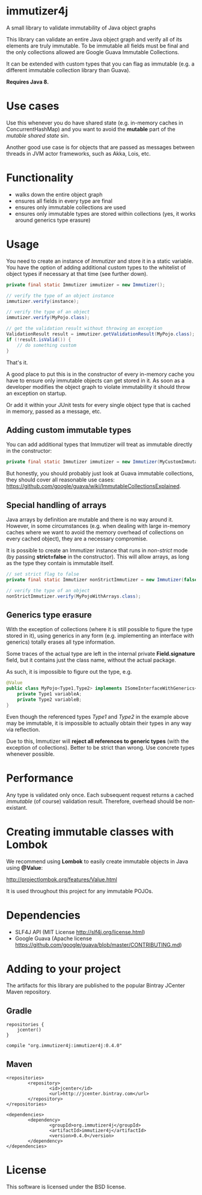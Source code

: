 # immutizer4j

A small library to validate immutability of Java object graphs

This library can validate an entire Java object graph and verify all of its elements are truly immutable.
To be immutable all fields must be final and the only collections allowed are Google Guava Immutable Collections.

It can be extended with custom types that you can flag as immutable (e.g. a different immutable collection
library than Guava).

**Requires Java 8.**

# Use cases

Use this whenever you do have shared state (e.g. in-memory caches in ConcurrentHashMap) and you want to avoid
the **mutable** part of the *mutable shared state* sin.

Another good use case is for objects that are passed as messages between threads in JVM actor frameworks, such as Akka, Lois, etc.

# Functionality

* walks down the entire object graph
* ensures all fields in every type are final
* ensures only immutable collections are used
* ensures only immutable types are stored within collections (yes, it works around generics type erasure)

# Usage

You need to create an instance of *Immutizer* and store it in a static variable. You have the option of adding
additional custom types to the whitelist of object types if necessary at that time (see further down).

```java
private final static Immutizer immutizer = new Immutizer();

// verify the type of an object instance
immutizer.verify(instance);

// verify the type of an object
immutizer.verify(MyPojo.class);

// get the validation result without throwing an exception
ValidationResult result = immutizer.getValidationResult(MyPojo.class);
if (!result.isValid()) {
    // do something custom
}
```

That's it. 

A good place to put this is in the constructor of every in-memory cache you have to ensure only immutable objects
can get stored in it. As soon as a developer modifies the object graph to violate immutability it should throw an
exception on startup.

Or add it within your JUnit tests for every single object type that is cached in memory, passed as a message, etc.

## Adding custom immutable types

You can add additional types that Immutizer will treat as immutable directly in the constructor:

```java
private final static Immutizer immutizer = new Immutizer(MyCustomImmutableCollection.class);
```

But honestly, you should probably just look at Guava immutable collections, they should cover all reasonable
use cases: <https://github.com/google/guava/wiki/ImmutableCollectionsExplained>.

## Special handling of arrays

Java arrays by definition are mutable and there is no way around it. However, in some circumstances (e.g. when
dealing with large in-memory caches where we want to avoid the memory overhead of collections on every cached object),
they are a necessary compromise.

It is possible to create an Immutizer instance that runs in *non-strict* mode (by passing **strict=false** in the
constructor). This will allow arrays, as long as the type they contain is immutable itself.

```java
// set strict flag to false
private final static Immutizer nonStrictImmutizer = new Immutizer(false);

// verify the type of an object
nonStrictImmutizer.verify(MyPojoWithArrays.class);
```

## Generics type erasure

With the exception of collections (where it is still possible to figure the type stored in it), using generics
in any form (e.g. implementing an interface with generics) totally erases all type information. 

Some traces of the actual type are left in the internal private **Field.signature** field, but it contains just
the class name, without the actual package. 

As such, it is impossible to figure out the type, e.g.

```java
@Value
public class MyPojo<Type1,Type2> implements ISomeInterfaceWithGenerics<Type1,Type2> {
    private Type1 variableA;
    private Type2 variableB;
}
```

Even though the referenced types *Type1* and *Type2* in the example above may be immutable, it is impossible
to actually obtain their types in any way via reflection.

Due to this, Immutizer will **reject all references to generic types** (with the exception of collections). 
Better to be strict than wrong. Use concrete types whenever possible.

# Performance

Any type is validated only once. Each subsequent request returns a cached *immutable* (of course) validation result.
Therefore, overhead should be non-existant.

# Creating immutable classes with Lombok

We recommend using **Lombok** to easily create immutable objects in Java using **@Value**:

<http://projectlombok.org/features/Value.html>

It is used throughout this project for any immutable POJOs. 

# Dependencies

* SLF4J API (MIT License <http://slf4j.org/license.html>)
* Google Guava (Apache license <https://github.com/google/guava/blob/master/CONTRIBUTING.md>)

# Adding to your project

The artifacts for this library are published to the popular Bintray JCenter Maven repository.

## Gradle

    repositories {
        jcenter()
    }

    compile "org.immutizer4j:immutizer4j:0.4.0"


## Maven

    <repositories>
            <repository>
                    <id>jcenter</id>
                    <url>http://jcenter.bintray.com</url>
            </repository>
    </repositories>

    <dependencies>
            <dependency>
                    <groupId>org.immutizer4j</groupId>
                    <artifactId>immutizer4j</artifactId>
                    <version>0.4.0</version>
            </dependency>
    </dependencies>

# License

This software is licensed under the BSD license.



